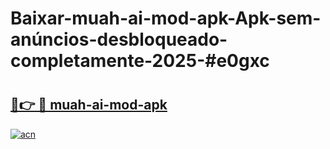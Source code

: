 # Baixar-muah-ai-mod-apk-Apk-sem-anúncios-desbloqueado-completamente-2025-#e0gxc

# <h2><a href="https://ainizakaria.my?title=muah-ai-mod-apk&ref=24M">🔗👉 🔴 muah-ai-mod-apk</a></h2>

[![acn](https://github.com/user-attachments/assets/0f9c940e-d8b0-45ae-aac7-cd30a18b3e1c)](https://ainizakaria.my?title=muah-ai-mod-apk&ref=24M)

